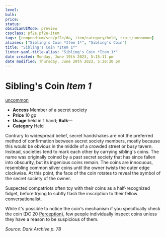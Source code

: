 ```yaml
---
level:
bulk:
price:
status:
obsidianUIMode: preview
cssclass: pf2e,pf2e-item
tags: [compendium/src/pf2e/da, item/category/held, trait/uncommon]
aliases: ["Sibling's Coin *Item 1*", "Sibling's Coin"]
title: "Sibling's Coin *Item 1*"
linter-yaml-title-alias: "Sibling's Coin *Item 1*"
date created: Monday, June 19th 2023, 5:15:11 pm
date modified: Thursday, June 29th 2023, 5:30:30 pm
---
```


# Sibling's Coin *Item 1*

[uncommon](rules/traits/uncommon.md)  

- **Access** Member of a secret society
- **Price** 10 gp
- **Usage** held in 1 hand; **Bulk**—
- **Category** Held

Contrary to widespread belief, secret handshakes are not the preferred method of confirmation between secret society members, mostly because this would be obvious in the middle of a crowded street or busy tavern. Instead, societies tend to mark each other by carrying sibling's coins. The name was originally coined by a past secret society that has since fallen into obscurity, but its ingenious coins remain. The coins are innocuous, resembling common silver coins until the owner twists the outer edge clockwise. At this point, the face of the coin rotates to reveal the symbol of the secret society of the owner.

Suspected compatriots often toy with their coins as a half-recognized fidget, before trying to subtly flash the inscription to their fellow conversationalist.

While it's possible to notice the coin's mechanism if you specifically check the coin (DC 20 [Perception](compendium/skills.md#Perception)), few people individually inspect coins unless they have a reason to be suspicious of them.

*Source: Dark Archive p. 78*
